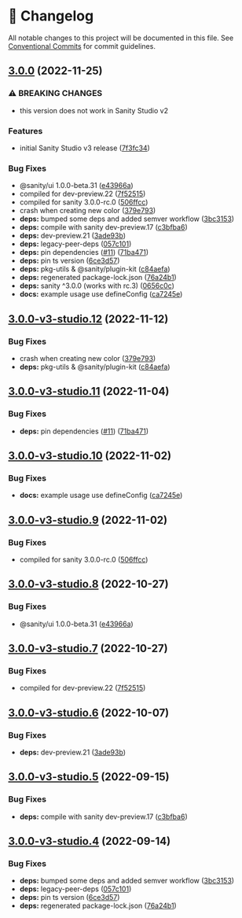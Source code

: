 <!-- markdownlint-disable --><!-- textlint-disable -->

# 📓 Changelog

All notable changes to this project will be documented in this file. See
[Conventional Commits](https://conventionalcommits.org) for commit guidelines.

## [3.0.0](https://github.com/sanity-io/color-input/compare/v2.35.2...v3.0.0) (2022-11-25)

### ⚠ BREAKING CHANGES

- this version does not work in Sanity Studio v2

### Features

- initial Sanity Studio v3 release ([7f3fc34](https://github.com/sanity-io/color-input/commit/7f3fc34f6056fe60252cf7ef535949da18437578))

### Bug Fixes

- @sanity/ui 1.0.0-beta.31 ([e43966a](https://github.com/sanity-io/color-input/commit/e43966acb4b050268cca6261abfb91a4e19cd791))
- compiled for dev-preview.22 ([7f52515](https://github.com/sanity-io/color-input/commit/7f52515144fcf7699854b1f0a16b4b55f615afe7))
- compiled for sanity 3.0.0-rc.0 ([506ffcc](https://github.com/sanity-io/color-input/commit/506ffcc668a3d3c2b9c95c2c8821839081fe992f))
- crash when creating new color ([379e793](https://github.com/sanity-io/color-input/commit/379e793417a4d3ceca5f099c282dcef8abddd096))
- **deps:** bumped some deps and added semver workflow ([3bc3153](https://github.com/sanity-io/color-input/commit/3bc315323794555961cf8506ac7dd3ce25eaa773))
- **deps:** compile with sanity dev-preview.17 ([c3bfba6](https://github.com/sanity-io/color-input/commit/c3bfba6bfb27c43bdb31fe1f299ee749f8375cc9))
- **deps:** dev-preview.21 ([3ade93b](https://github.com/sanity-io/color-input/commit/3ade93bf6b14934a762c79819ac34bcbdae8919e))
- **deps:** legacy-peer-deps ([057c101](https://github.com/sanity-io/color-input/commit/057c10153ecbd8567c443c5ea12be3dadfadc1b2))
- **deps:** pin dependencies ([#11](https://github.com/sanity-io/color-input/issues/11)) ([71ba471](https://github.com/sanity-io/color-input/commit/71ba471f23c91afa87eb7d76f54cb1022157c4e5))
- **deps:** pin ts version ([6ce3d57](https://github.com/sanity-io/color-input/commit/6ce3d57e8ca415b06b0cc766826ec09fb7c6b40c))
- **deps:** pkg-utils & @sanity/plugin-kit ([c84aefa](https://github.com/sanity-io/color-input/commit/c84aefae2ffc3c7e02ad33411cf243cd8a0669f9))
- **deps:** regenerated package-lock.json ([76a24b1](https://github.com/sanity-io/color-input/commit/76a24b10189dd18885b59c30df7dca780a1e0a55))
- **deps:** sanity ^3.0.0 (works with rc.3) ([0656c0c](https://github.com/sanity-io/color-input/commit/0656c0cf1eef4f2bab4a4353b482a3f4a7ca8ef1))
- **docs:** example usage use defineConfig ([ca7245e](https://github.com/sanity-io/color-input/commit/ca7245e7d75573bb9fcc3445097e3e78be79e903))

## [3.0.0-v3-studio.12](https://github.com/sanity-io/color-input/compare/v3.0.0-v3-studio.11...v3.0.0-v3-studio.12) (2022-11-12)

### Bug Fixes

- crash when creating new color ([379e793](https://github.com/sanity-io/color-input/commit/379e793417a4d3ceca5f099c282dcef8abddd096))
- **deps:** pkg-utils & @sanity/plugin-kit ([c84aefa](https://github.com/sanity-io/color-input/commit/c84aefae2ffc3c7e02ad33411cf243cd8a0669f9))

## [3.0.0-v3-studio.11](https://github.com/sanity-io/color-input/compare/v3.0.0-v3-studio.10...v3.0.0-v3-studio.11) (2022-11-04)

### Bug Fixes

- **deps:** pin dependencies ([#11](https://github.com/sanity-io/color-input/issues/11)) ([71ba471](https://github.com/sanity-io/color-input/commit/71ba471f23c91afa87eb7d76f54cb1022157c4e5))

## [3.0.0-v3-studio.10](https://github.com/sanity-io/color-input/compare/v3.0.0-v3-studio.9...v3.0.0-v3-studio.10) (2022-11-02)

### Bug Fixes

- **docs:** example usage use defineConfig ([ca7245e](https://github.com/sanity-io/color-input/commit/ca7245e7d75573bb9fcc3445097e3e78be79e903))

## [3.0.0-v3-studio.9](https://github.com/sanity-io/color-input/compare/v3.0.0-v3-studio.8...v3.0.0-v3-studio.9) (2022-11-02)

### Bug Fixes

- compiled for sanity 3.0.0-rc.0 ([506ffcc](https://github.com/sanity-io/color-input/commit/506ffcc668a3d3c2b9c95c2c8821839081fe992f))

## [3.0.0-v3-studio.8](https://github.com/sanity-io/color-input/compare/v3.0.0-v3-studio.7...v3.0.0-v3-studio.8) (2022-10-27)

### Bug Fixes

- @sanity/ui 1.0.0-beta.31 ([e43966a](https://github.com/sanity-io/color-input/commit/e43966acb4b050268cca6261abfb91a4e19cd791))

## [3.0.0-v3-studio.7](https://github.com/sanity-io/color-input/compare/v3.0.0-v3-studio.6...v3.0.0-v3-studio.7) (2022-10-27)

### Bug Fixes

- compiled for dev-preview.22 ([7f52515](https://github.com/sanity-io/color-input/commit/7f52515144fcf7699854b1f0a16b4b55f615afe7))

## [3.0.0-v3-studio.6](https://github.com/sanity-io/color-input/compare/v3.0.0-v3-studio.5...v3.0.0-v3-studio.6) (2022-10-07)

### Bug Fixes

- **deps:** dev-preview.21 ([3ade93b](https://github.com/sanity-io/color-input/commit/3ade93bf6b14934a762c79819ac34bcbdae8919e))

## [3.0.0-v3-studio.5](https://github.com/sanity-io/color-input/compare/v3.0.0-v3-studio.4...v3.0.0-v3-studio.5) (2022-09-15)

### Bug Fixes

- **deps:** compile with sanity dev-preview.17 ([c3bfba6](https://github.com/sanity-io/color-input/commit/c3bfba6bfb27c43bdb31fe1f299ee749f8375cc9))

## [3.0.0-v3-studio.4](https://github.com/sanity-io/color-input/compare/v3.0.0-v3-studio.3...v3.0.0-v3-studio.4) (2022-09-14)

### Bug Fixes

- **deps:** bumped some deps and added semver workflow ([3bc3153](https://github.com/sanity-io/color-input/commit/3bc315323794555961cf8506ac7dd3ce25eaa773))
- **deps:** legacy-peer-deps ([057c101](https://github.com/sanity-io/color-input/commit/057c10153ecbd8567c443c5ea12be3dadfadc1b2))
- **deps:** pin ts version ([6ce3d57](https://github.com/sanity-io/color-input/commit/6ce3d57e8ca415b06b0cc766826ec09fb7c6b40c))
- **deps:** regenerated package-lock.json ([76a24b1](https://github.com/sanity-io/color-input/commit/76a24b10189dd18885b59c30df7dca780a1e0a55))
